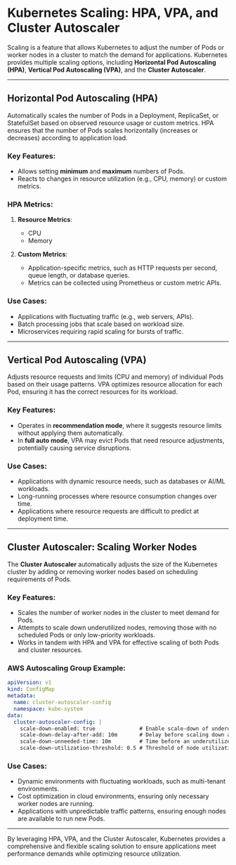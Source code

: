 # Kubernetes Scaling: HPA, VPA, and Cluster Autoscaler

Scaling is a feature that allows Kubernetes to adjust the number of Pods or worker nodes in a cluster to match the demand for applications. Kubernetes provides multiple scaling options, including **Horizontal Pod Autoscaling (HPA)**, **Vertical Pod Autoscaling (VPA)**, and the **Cluster Autoscaler**.

---

## **Horizontal Pod Autoscaling (HPA)**

Automatically scales the number of Pods in a Deployment, ReplicaSet, or StatefulSet based on observed resource usage or custom metrics. HPA ensures that the number of Pods scales horizontally (increases or decreases) according to application load.

### **Key Features**:
- Allows setting **minimum** and **maximum** numbers of Pods.
- Reacts to changes in resource utilization (e.g., CPU, memory) or custom metrics.

### **HPA Metrics**:
1. **Resource Metrics**:
   - CPU
   - Memory

2. **Custom Metrics**:
   - Application-specific metrics, such as HTTP requests per second, queue length, or database queries.
   - Metrics can be collected using Prometheus or custom metric APIs.

### **Use Cases**:
- Applications with fluctuating traffic (e.g., web servers, APIs).
- Batch processing jobs that scale based on workload size.
- Microservices requiring rapid scaling for bursts of traffic.

---

## **Vertical Pod Autoscaling (VPA)**

Adjusts resource requests and limits (CPU and memory) of individual Pods based on their usage patterns. VPA optimizes resource allocation for each Pod, ensuring it has the correct resources for its workload.

### **Key Features**:
- Operates in **recommendation mode**, where it suggests resource limits without applying them automatically.
- In **full auto mode**, VPA may evict Pods that need resource adjustments, potentially causing service disruptions.

### **Use Cases**:
- Applications with dynamic resource needs, such as databases or AI/ML workloads.
- Long-running processes where resource consumption changes over time.
- Applications where resource requests are difficult to predict at deployment time.

---

## **Cluster Autoscaler: Scaling Worker Nodes**

The **Cluster Autoscaler** automatically adjusts the size of the Kubernetes cluster by adding or removing worker nodes based on scheduling requirements of Pods.

### **Key Features**:
- Scales the number of worker nodes in the cluster to meet demand for Pods.
- Attempts to scale down underutilized nodes, removing those with no scheduled Pods or only low-priority workloads.
- Works in tandem with HPA and VPA for effective scaling of both Pods and cluster resources.

### **AWS Autoscaling Group Example**:

```yaml
apiVersion: v1
kind: ConfigMap
metadata:
  name: cluster-autoscaler-config
  namespace: kube-system
data:
  cluster-autoscaler-config: |
    scale-down-enabled: true              # Enable scale-down of underutilized nodes
    scale-down-delay-after-add: 10m       # Delay before scaling down after a node is added
    scale-down-unneeded-time: 10m         # Time before an underutilized node is considered for removal
    scale-down-utilization-threshold: 0.5 # Threshold of node utilization before considering scaling down
```

### **Use Cases**:
- Dynamic environments with fluctuating workloads, such as multi-tenant environments.
- Cost optimization in cloud environments, ensuring only necessary worker nodes are running.
- Applications with unpredictable traffic patterns, ensuring enough nodes are available to run new Pods.

---

By leveraging HPA, VPA, and the Cluster Autoscaler, Kubernetes provides a comprehensive and flexible scaling solution to ensure applications meet performance demands while optimizing resource utilization.

